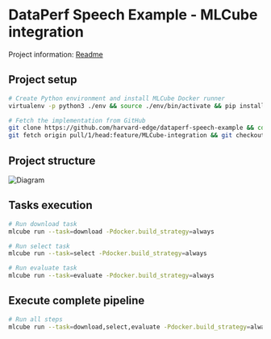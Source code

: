 # DataPerf Speech Example - MLCube integration

Project information: [Readme](README.md)

## Project setup

```bash
# Create Python environment and install MLCube Docker runner
virtualenv -p python3 ./env && source ./env/bin/activate && pip install mlcube-docker

# Fetch the implementation from GitHub
git clone https://github.com/harvard-edge/dataperf-speech-example && cd ./dataperf-speech-example
git fetch origin pull/1/head:feature/MLCube-integration && git checkout feature/MLCube-integration
```

## Project structure

![Diagram](https://i.imgur.com/FzHIcYk.png)

## Tasks execution

```bash
# Run download task
mlcube run --task=download -Pdocker.build_strategy=always

# Run select task
mlcube run --task=select -Pdocker.build_strategy=always

# Run evaluate task
mlcube run --task=evaluate -Pdocker.build_strategy=always
```

## Execute complete pipeline

```bash
# Run all steps
mlcube run --task=download,select,evaluate -Pdocker.build_strategy=alwaysç
```
